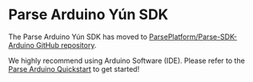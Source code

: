 # Parse Arduino Yún SDK

The Parse Arduino Yún SDK has moved to [ParsePlatform/Parse-SDK-Arduino GitHub
repository](https://www.github.com/ParsePlatform/Parse-SDK-Arduino).

We highly recommend using Arduino Software (IDE). Please refer to the [Parse Arduino Quickstart](https://www.parse.com/apps/quickstart#embedded/arduinoyun) to get started!
